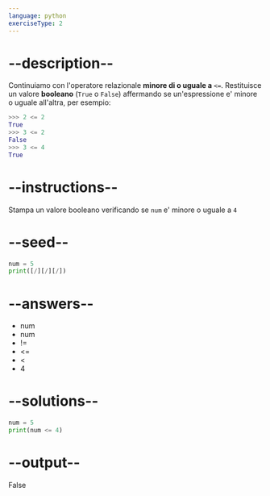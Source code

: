 ```yaml
---
language: python
exerciseType: 2
---
```


# --description--

Continuiamo con l'operatore relazionale **minore di o uguale a** `<=`.
Restituisce un valore **booleano** (`True` o `False`) affermando se un'espressione e' minore o uguale all'altra, per esempio:
```python
>>> 2 <= 2
True
>>> 3 <= 2
False
>>> 3 <= 4
True
```

# --instructions--

Stampa un valore booleano verificando se `num` e' minore o uguale a `4`

# --seed--

```python
num = 5
print([/][/][/])
```

# --answers--

- num 
- num 
- != 
- <= 
- < 
- 4

# --solutions--

```python
num = 5
print(num <= 4)
```

# --output--

False
